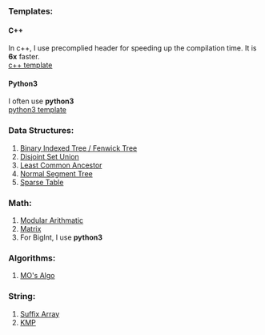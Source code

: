 ### Templates:
#### C++
In c++, I use precomplied header for speeding up the compilation time. It is **6x** faster. <br>
[c++ template](https://github.com/akifpathan/My-library-for-CP/blob/master/template/main.cpp) <br>
#### Python3
I often use **python3** <br>
[python3 template](https://github.com/akifpathan/My-library-for-CP/blob/master/template/main.py)

### Data Structures:
1. [Binary Indexed Tree / Fenwick Tree](https://github.com/akifpathan/My-library-for-CP/blob/master/data%20structure/BIT.h)
2. [Disjoint Set Union](https://github.com/akifpathan/My-library-for-CP/blob/master/data%20structure/DSU.h)
3. [Least Common Ancestor](https://github.com/akifpathan/My-library-for-CP/blob/master/data%20structure/LCA.h)
4. [Normal Segment Tree](https://github.com/akifpathan/My-library-for-CP/blob/master/data%20structure/segmentTree.h)
5. [Sparse Table](https://github.com/akifpathan/My-library-for-CP/blob/master/data%20structure/sparse_table.h)

### Math:
1. [Modular Arithmatic](https://github.com/akifpathan/My-library-for-CP/blob/master/math/modular.h)
2. [Matrix](https://github.com/akifpathan/My-library-for-CP/blob/master/math/matrix.h)
3. For BigInt, I use **python3**

### Algorithms:
1. [MO's Algo](https://github.com/akifpathan/My-library-for-CP/blob/master/data%20structure/MO.h)

### String:
1. [Suffix Array](https://github.com/akifpathan/My-library-for-CP/blob/master/string/suffix_array.h)
2. [KMP](https://github.com/akifpathan/My-library-for-CP/blob/master/string/KMP.h)
